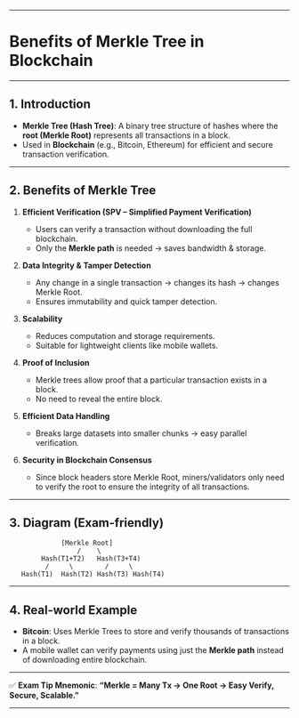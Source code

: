 
---

# **Benefits of Merkle Tree in Blockchain**

---

## **1. Introduction**

* **Merkle Tree (Hash Tree)**: A binary tree structure of hashes where the **root (Merkle Root)** represents all transactions in a block.
* Used in **Blockchain** (e.g., Bitcoin, Ethereum) for efficient and secure transaction verification.

---

## **2. Benefits of Merkle Tree**

1. **Efficient Verification (SPV – Simplified Payment Verification)**

   * Users can verify a transaction without downloading the full blockchain.
   * Only the **Merkle path** is needed → saves bandwidth & storage.

2. **Data Integrity & Tamper Detection**

   * Any change in a single transaction → changes its hash → changes Merkle Root.
   * Ensures immutability and quick tamper detection.

3. **Scalability**

   * Reduces computation and storage requirements.
   * Suitable for lightweight clients like mobile wallets.

4. **Proof of Inclusion**

   * Merkle trees allow proof that a particular transaction exists in a block.
   * No need to reveal the entire block.

5. **Efficient Data Handling**

   * Breaks large datasets into smaller chunks → easy parallel verification.

6. **Security in Blockchain Consensus**

   * Since block headers store Merkle Root, miners/validators only need to verify the root to ensure the integrity of all transactions.

---

## **3. Diagram (Exam-friendly)**

```
             [Merkle Root]
                 /    \
        Hash(T1+T2)   Hash(T3+T4)
         /     \        /     \
   Hash(T1)  Hash(T2) Hash(T3) Hash(T4)
```

---

## **4. Real-world Example**

* **Bitcoin**: Uses Merkle Trees to store and verify thousands of transactions in a block.
* A mobile wallet can verify payments using just the **Merkle path** instead of downloading entire blockchain.

---

✅ **Exam Tip Mnemonic**:
**“Merkle = Many Tx → One Root → Easy Verify, Secure, Scalable.”**

---
